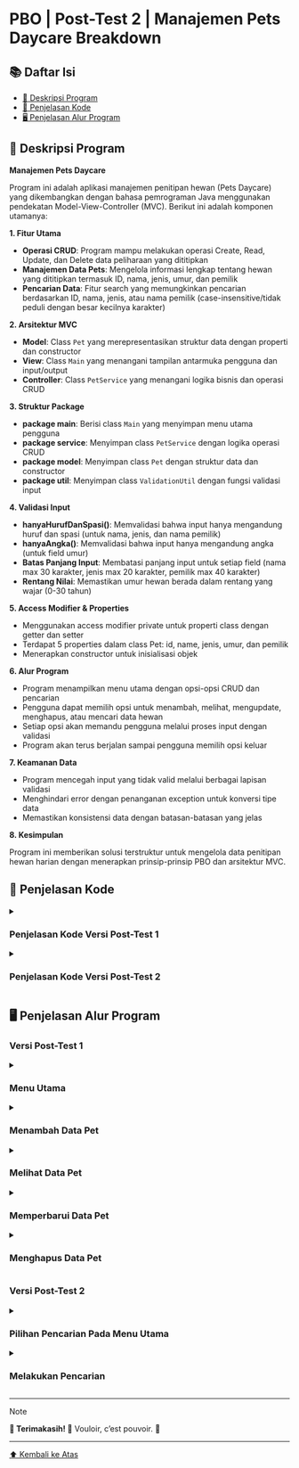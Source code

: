 <a name="top"></a>
    
# PBO | Post-Test 2 | Manajemen Pets Daycare Breakdown

## 📚 Daftar Isi
- [👥 Deskripsi Program](#-deskripsi-program)
- [📖 Penjelasan Kode](#-penjelasan-kode)
- [🖥️ Penjelasan Alur Program](#️-penjelasan-alur-program)

## 👥 Deskripsi Program
**Manajemen Pets Daycare**

Program ini adalah aplikasi manajemen penitipan hewan (Pets Daycare) yang dikembangkan dengan bahasa pemrograman Java menggunakan pendekatan Model-View-Controller (MVC). Berikut ini adalah komponen utamanya:

**1. Fitur Utama**

- **Operasi CRUD**: Program mampu melakukan operasi Create, Read, Update, dan Delete data peliharaan yang dititipkan
- **Manajemen Data Pets**: Mengelola informasi lengkap tentang hewan yang dititipkan termasuk ID, nama, jenis, umur, dan pemilik
- **Pencarian Data**: Fitur search yang memungkinkan pencarian berdasarkan ID, nama, jenis, atau nama pemilik (case-insensitive/tidak peduli dengan besar kecilnya karakter)
  
**2. Arsitektur MVC**

- **Model**: Class `Pet` yang merepresentasikan struktur data dengan properti dan constructor
- **View**: Class `Main` yang menangani tampilan antarmuka pengguna dan input/output
- **Controller**: Class `PetService` yang menangani logika bisnis dan operasi CRUD

**3. Struktur Package**

- **package main**: Berisi class `Main` yang menyimpan menu utama pengguna
- **package service**: Menyimpan class `PetService` dengan logika operasi CRUD
- **package model**: Menyimpan class `Pet` dengan struktur data dan constructor
- **package util**: Menyimpan class `ValidationUtil` dengan fungsi validasi input

**4. Validasi Input**

- **hanyaHurufDanSpasi()**: Memvalidasi bahwa input hanya mengandung huruf dan spasi (untuk nama, jenis, dan nama pemilik)
- **hanyaAngka()**: Memvalidasi bahwa input hanya mengandung angka (untuk field umur)
- **Batas Panjang Input**: Membatasi panjang input untuk setiap field (nama max 30 karakter, jenis max 20 karakter, pemilik max 40 karakter)
- **Rentang Nilai**: Memastikan umur hewan berada dalam rentang yang wajar (0-30 tahun)

**5. Access Modifier & Properties**

- Menggunakan access modifier private untuk properti class dengan getter dan setter
- Terdapat 5 properties dalam class Pet: id, name, jenis, umur, dan pemilik
- Menerapkan constructor untuk inisialisasi objek

**6. Alur Program**

- Program menampilkan menu utama dengan opsi-opsi CRUD dan pencarian
- Pengguna dapat memilih opsi untuk menambah, melihat, mengupdate, menghapus, atau mencari data hewan
- Setiap opsi akan memandu pengguna melalui proses input dengan validasi
- Program akan terus berjalan sampai pengguna memilih opsi keluar

**7. Keamanan Data**

- Program mencegah input yang tidak valid melalui berbagai lapisan validasi
- Menghindari error dengan penanganan exception untuk konversi tipe data
- Memastikan konsistensi data dengan batasan-batasan yang jelas

**8. Kesimpulan**

Program ini memberikan solusi terstruktur untuk mengelola data penitipan hewan harian dengan menerapkan prinsip-prinsip PBO dan arsitektur MVC.

## 📖 Penjelasan Kode

<details>
  <summary><h3>Penjelasan Kode Versi Post-Test 1</h3></summary>
  <a href="https://github.com/ariscandra/PBO-Post-Test-1?tab=readme-ov-file#-penjelasan-kode">Lihat disini</a>
</details>

<details>
  <summary><h3>Penjelasan Kode Versi Post-Test 2</h3></summary>

  **1. Class Main**
```java
package main;

import model.Pet;
import service.PetService;
import util.ValidasiUtil;
import java.util.List;
import java.util.Scanner;

public class Main {
    public static void main(String[] args) {
        PetService petService = new PetService();
        Scanner scanner = new Scanner(System.in);
        int pilihan;

        do {
            System.out.println("""
                       _____     _              _       
                      |  __ \\   | |            (_)      
                      | |__) |__| |_ ___  _ __  _  __ _ 
                      |  ___/ _ \\ __/ _ \\| '_ \\| |/ _` |
                      | |  |  __/ || (_) | |_) | | (_| |
                      |_|   \\___|\\__\\___/| .__/|_|\\__,_|
                                         | |            
                                         |_|            
                    """);

            System.out.println("\n=== Haloooo Admin Aris, Good to see you back! Moga sehat selalu! ===");
            System.out.println("\n+==== Petopia Pets Daycare ====+");
            System.out.println("| [1] Tambah Data Pets         |");
            System.out.println("| [2] Lihat Semua Data Pets    |");
            System.out.println("| [3] Update Data Pets         |");
            System.out.println("| [4] Hapus Data Pets          |");
            System.out.println("| [5] Cari Data Pets           |");
            System.out.println("| [0] Keluar                   |");
            System.out.println("+==============================+");
            System.out.print("Pilih menu (0-5): ");

            pilihan = scanner.nextInt();
            scanner.nextLine();

            switch (pilihan) {
                case 1 -> tambahPet(scanner, petService);
                case 2 -> lihatSemuaPets(petService);
                case 3 -> updatePet(scanner, petService);
                case 4 -> hapusPet(scanner, petService);
                case 5 -> cariPet(scanner, petService);
                case 0 -> System.out.println("Program selesai. See you soon Mimin!");
                default -> System.out.println("Pilihan tidak valid, min! Silakan pilih 0-5.");
            }
        } while (pilihan != 0);

        scanner.close();
    }

    private static void tambahPet(Scanner scanner, PetService petService) {
        System.out.println("\n--- Tambah Data Pet ---");
        
        String name = validasiInput(scanner, "Nama pet: ", "nama", 30);
        String jenis = validasiInput(scanner, "Jenis pet: ", "jenis", 20);
        String umur = validasiUmur(scanner);
        String pemilik = validasiInput(scanner, "Nama Pemilik: ", "pemilik", 40);

        Pet newPet = new Pet(null, name, jenis, umur, pemilik);
        petService.tambahPet(newPet);
        System.out.println(newPet.getNama() + " berhasil ditambahkan dengan ID: " + newPet.getId());
    }

    private static void lihatSemuaPets(PetService petService) {
        System.out.println("\n--- Daftar Pets di Petopia ---");
        List<Pet> pets = petService.getDaftar();
        if (pets.isEmpty()) {
            System.out.println("Belum ada pets yang dititipkan :(\n");
        } else {
            System.out.println("ID | Nama | Jenis | Umur | Pemilik");
            System.out.println("------------------------------------");
            for (Pet pet : pets) {
                System.out.printf("%s | %s | %s | %s Tahun | %s\n",
                        pet.getId(), pet.getNama(), pet.getJenis(), pet.getUmur(), pet.getPemilik());
                System.out.println("------------------------------------");
            }
        }
    }

    private static void updatePet(Scanner scanner, PetService petService) {
        System.out.println("\n--- Update Data Pet ---");
        System.out.print("Masukkan ID pet yang akan diupdate: ");
        String id = scanner.nextLine();

        List<Pet> pets = petService.getDaftar();
        Pet petCocok = null;
        for (Pet pet : pets) {
            if (pet.getId().equals(id)) {
                petCocok = pet;
                break;
            }
        }

        if (petCocok == null) {
            System.out.println("Pet dengan ID " + id + " tidak ada, min!");
            return;
        }

        System.out.println("Data saat ini:");
        System.out.println("Nama: " + petCocok.getNama());
        System.out.println("Jenis: " + petCocok.getJenis());
        System.out.println("Umur: " + petCocok.getUmur());
        System.out.println("Pemilik: " + petCocok.getPemilik());

        System.out.println("\nMasukkan data pet yang baru:");
        String name = validasiInput(scanner, "Nama Baru: ", "nama", 30);
        String jenis = validasiInput(scanner, "Jenis Baru: ", "jenis", 20);
        String umur = validasiUmur(scanner);
        String pemilik = validasiInput(scanner, "Pemilik Baru: ", "pemilik", 40);

        Pet petBaru = new Pet(id, name, jenis, umur, pemilik);
        if (petService.updatePet(id, petBaru)) {
            System.out.println("Data pet berhasil diperbarui!");
        } else {
            System.out.println("Gagal memperbarui data pet!");
        }
    }

    private static void hapusPet(Scanner scanner, PetService petService) {
        System.out.println("\n--- Hapus Data Pet ---");
        System.out.print("Masukkan ID pet yang akan dihapus: ");
        String id = scanner.nextLine();

        if (petService.hapusPet(id)) {
            System.out.println("Pet dengan ID " + id + " berhasil dihapus!");
        } else {
            System.out.println("Pet dengan ID " + id + " tidak ada, min!");
        }
    }

    private static void cariPet(Scanner scanner, PetService petService) {
        System.out.println("\n--- Cari Data Pet ---");
        System.out.print("Masukkan keyword (ID/Nama/Jenis/Umur/Pemilik): ");
        String keyword = scanner.nextLine();

        List<Pet> hasil = petService.cariPet(keyword);
        if (hasil.isEmpty()) {
            System.out.println("Tidak ditemukan pet dengan kata kunci '" + keyword + "'");
        } else {
            System.out.println("Hasil pencarian:");
            System.out.println("ID | Nama | Jenis | Umur | Pemilik");
            System.out.println("------------------------------------");
            for (Pet pet : hasil) {
                System.out.printf("%s | %s | %s | %s Tahun | %s\n",
                        pet.getId(), pet.getNama(), pet.getJenis(), pet.getUmur(), pet.getPemilik());
                System.out.println("------------------------------------");
            }
        }
    }

    private static String validasiInput(Scanner scanner, String prompt, String field, int maxLength) {
        while (true) {
            System.out.print(prompt);
            String input = scanner.nextLine();
            
            if (input.length() > maxLength) {
                System.out.printf("Error: %s tidak boleh lebih dari %d karakter.\n", field, maxLength);
                continue;
            }
            
            if (ValidasiUtil.hanyaHurufDanSpasi(input)) {
                return input;
            } else {
                System.out.printf("Error: %s hanya boleh mengandung huruf dan spasi.\n", field);
            }
        }
    }

    private static String validasiUmur(Scanner scanner) {
        while (true) {
            System.out.print("Umur: ");
            String input = scanner.nextLine();
            
            if (input.length() > 2) {
                System.out.println("Error: Umur tidak boleh lebih dari 2 digit.");
                continue;
            }
            
            if (ValidasiUtil.hanyaAngka(input)) {
                try {
                    int umur = Integer.parseInt(input);
                    if (umur < 0 || umur > 30) {
                        System.out.println("Error: Umur harus antara 0 dan 30 tahun.");
                        continue;
                    }
                    return input;
                } catch (NumberFormatException e) {
                    System.out.println("Error: Format angka tidak valid.");
                }
            } else {
                System.out.println("Error: Umur hanya boleh mengandung angka.");
            }
        }
    }
}
```

<p align="justify">Sebagai titik jalannya program dan menangani antarmuka pengguna. Bagian-bagian penting lainnya:</p>

- Method main(): Menampilkan menu utama dan mengarahkan ke fungsi yang sesuai berdasarkan pilihan user
- Method tambahPet(): Menangani proses penambahan data pet dengan validasi input
- Method lihatSemuaPets(): Menampilkan semua data pets yang tersimpan
- Method updatePet(): Mengupdate data pet berdasarkan ID
- Method hapusPet(): Menghapus data pet berdasarkan ID
- Method cariPet(): Mencari data pet berdasarkan keyword (ID, nama, jenis, atau pemilik)
- Method validasiInput(): Memvalidasi input text (hanya huruf dan spasi)
- Method validasiUmur(): Memvalidasi input umur (hanya angka dan retang 0-30)
  
  **2. Class Pet**
```java
package model;

public class Pet {
    private String id;
    private String nama;
    private String jenis;
    private String umur;
    private String pemilik;

    public Pet(String id, String nama, String jenis, String umur, String pemilik) {
        this.id = id;
        this.nama = nama;
        this.jenis = jenis;
        this.umur = umur;
        this.pemilik = pemilik;
    }

    // Ini getter ama setter
    public String getId() { return id; }
    public void setId(String id) { this.id = id; }
    public String getNama() { return nama; }
    public void setNama(String nama) { this.nama = nama; }
    public String getJenis() { return jenis; }
    public void setJenis(String jenis) { this.jenis = jenis; }
    public String getUmur() { return umur; }
    public void setUmur(String umur) { this.umur = umur; }
    public String getPemilik() { return pemilik; }
    public void setPemilik(String pemilik) { this.pemilik = pemilik; }
}
```

<p align="justify">Sebagai model data untuk representasi objek pet. Bagian penting lainnya mencakup: </p>

- Atribut: id, nama, jenis, umur, pemilik (semua private)
- Constructor: Untuk inisialisasi objek Pet dengan semua atributnya
- Getter dan Setter: Method untuk mengakses dan mengubah nilai atribut (menerapkan encapsulation)

  **3. Class PetService**
```java
package service;

import model.Pet;
import java.util.ArrayList;
import java.util.List;

public class PetService {
    private ArrayList<Pet> pets = new ArrayList<>();
    private int hitungId = 1;

    // tambah
    public void tambahPet(Pet pet) {
        pet.setId(String.valueOf(hitungId++));
        pets.add(pet);
    }

    // daftar
    public List<Pet> getDaftar() {
        return pets;
    }

    // apdet
    public boolean updatePet(String id, Pet newPet) {
        for (Pet pet : pets) {
            if (pet.getId().equals(id)) {
                pet.setNama(newPet.getNama());
                pet.setJenis(newPet.getJenis());
                pet.setUmur(newPet.getUmur());
                pet.setPemilik(newPet.getPemilik());
                return true;
            }
        }
        return false;
    }

    // apus
    public boolean hapusPet(String id) {
        return pets.removeIf(pet -> pet.getId().equals(id));
    }

    // cari
    public List<Pet> cariPet(String keyword) {
        List<Pet> hasil = new ArrayList<>();
        for (Pet pet : pets) {
            if (pet.getId().toLowerCase().contains(keyword.toLowerCase()) ||
            	pet.getNama().toLowerCase().contains(keyword.toLowerCase()) ||
                pet.getJenis().toLowerCase().contains(keyword.toLowerCase()) ||
                pet.getPemilik().toLowerCase().contains(keyword.toLowerCase())) {
                hasil.add(pet);
            }
        }
        return hasil;
    }
}
```

<p align="justify">Menangani logika bisnis dan operasi CRUD. Bagian terpentingnya yaitu:</p>

- ArrayList<Pet> pets: Menyimpan koleksi data pets
- Method tambahPet(): Menambahkan pet baru dengan ID otomatis
- Method getDaftar(): Mengembalikan semua data pets
- Method updatePet(): Memperbarui data pet berdasarkan ID
- Method hapusPet(): Menghapus pet berdasarkan ID
- Method cariPet(): Mencari pet berdasarkan keyword di semua field

  **4. Class ValidasiUtil**
```java
package util;

import java.util.regex.Pattern;
import java.util.regex.Matcher;

public class ValidasiUtil {
    public static boolean hanyaHurufDanSpasi(String input) {
        Pattern pattern = Pattern.compile("^[a-zA-Z\\s]+$");
        Matcher matcher = pattern.matcher(input);
        return matcher.matches();
    }

    public static boolean hanyaAngka(String input) {
        Pattern pattern = Pattern.compile("^[0-9]+$");
        Matcher matcher = pattern.matcher(input);
        return matcher.matches();
    }
}
```

<p align="justify">Menyediakan fungsi untuk validasi input. Bagian pentingnya ialah sebagai berikut:</p>

- Method hanyaHurufDanSpasi(): Memvalidasi input hanya mengandung huruf dan spasi
- Method hanyaAngka(): Memvalidasi input hanya mengandung angka

  **5. Kesimpulan**
  
<p align="justify">Program ini menerapkan konsep MVC dengan jelas dimana:</p>

- Model (Pet) mengatur struktur data
- View (Main) menangani tampilan dan interaksi user
- Controller (PetService) mengatur logika bisnis dan manipulasi data
- Util (ValidasiUtil) menyediakan fungsi bantu untuk validasi
  
</details>

## 🖥️ Penjelasan Alur Program

### Versi Post-Test 1

<details>
<summary><h3>Menu Utama</h3></summary>

<div align="center">
  <img src="https://github.com/user-attachments/assets/160529b6-3faa-4619-a260-b163aa4f6c1e" alt="" width="500px">
</div>

<p align="justify">Gambar di atas merupakan tampilan menu utama program ketika pertama dijalankan.</p>

**1. Jika input tidak valid**
<div align="center">
  <img src="https://github.com/user-attachments/assets/f3498574-ac7e-4051-9a81-2c6808623bb8" alt="" width="500px">
</div>

<p align="justify">Jika pengguna menginput di luar daripada opsi (0-4) di menu utama, maka akan ada dialog teks seperti pada gambar di atas. Menu akan diulang, pengguna diminta untuk menginput lagi.</p>

**2. Jika opsi 0(Keluar) dipilih**
<div align="center">
  <img src="https://github.com/user-attachments/assets/17ec4145-6c43-4fd0-a33c-2ef6d7d46657" alt="" width="500px">
</div>

<p align="justify">Program akan berhenti berjalan jika pengguna menginput opsi untuk keluar (0). Menu akan berhenti berulang, program selesai.</p>

</details>

<details>
<summary><h3>Menambah Data Pet</h3></summary>

**1. Validasi input dan jika berupa selain huruf dan spasi**
<div align="center">
  <img src="https://github.com/user-attachments/assets/b80c4e30-3f77-4224-8042-927d36d062fb" alt="" width="500px">
</div>

<p align="justify">Jika pengguna mengisi field input nama pet, jenis, dan nama pemilik dengan angka. Maka, akan muncul dialog teks di atas. Pengguna diminta mengulang inputnya.</p>

**2. Validasi input dan jika lebih dari jumlah karakter yang ditentukan**
<div align="center">
  <img src="https://github.com/user-attachments/assets/0e9d08cc-c6d7-4a1b-90a5-4ec632b2fc40" alt="" width="500px">
</div>

<p align="justify">Jika pengguna mengisi field input nama pet dengan karakter lebih dari 30, jenis lebih dari 20, dan nama pemilik lebih dari 40 karakter. Maka, akan muncul dialog teks di atas. Pengguna diminta mengulang inputnya hingga validasi sukses.</p>

**3. Validasi input dan jika umur lebih dari 2 digit atau berupa selain angka**
<div align="center">
  <img src="https://github.com/user-attachments/assets/3042bf6c-fc79-41ad-b6d0-3c27d1fee06a" alt="" width="500px">
</div>

<p align="justify">Jika pengguna menginput lebih dari 3 digit angka atau memasukkan huruf pada field input umur. Maka, akan muncul dialog teks seperti pada gambar di atas.</p>

**4. Validasi input dan jika umur di luar rentang 0-30 tahun**
<div align="center">
  <img src="https://github.com/user-attachments/assets/dcd1329d-d8ca-4a34-9b85-ef5ca8b74d51" alt="" width="500px">
</div>

<p align="justify">Jika pengguna memasukkan umur pet di bawah 0 atau lebih dari 30 tahun, maka akan diminta input ulang.</p>

**5. Berhasil menambah data**
<div align="center">
  <img src="https://github.com/user-attachments/assets/4805e553-e2fa-4d30-9019-6c85aad5afa3" alt="" width="500px">
</div>

<p align="justify">Pada gambar di atas merupakan tampilan apabila proses penambahan data pet berhasil.</p>

</details>

<details>
<summary><h3>Melihat Data Pet</h3></summary>

**1. Jika data pet pada ArrayList masih kosong**
<div align="center">
  <img src="https://github.com/user-attachments/assets/bf990e63-b24d-4c18-82a5-d06b7f12f08e" alt="" width="500px">
</div>

<p align="justify">Akan muncul teks seperti pada gambar di atas jika ArrayList masih kosong.</p>

**2. Tampilan daftar pet jika memiliki data**
<div align="center">
  <img src="https://github.com/user-attachments/assets/dee21aad-ba92-4776-8112-85424dfece3e" alt="" width="500px">
</div>

</details>

<details>
<summary><h3>Memperbarui Data Pet</h3></summary>

**1. Validasi ID dan jika gagal**
<div align="center">
  <img src="https://github.com/user-attachments/assets/64e5fc8c-6b99-430b-80b2-d836fca3e4ca" alt="" width="500px">
</div>

<p align="justify">Jika pengguna memasukkan id yang tidak ada atau tidak cocok dengan yang ada pada ArrayList. Maka, akan muncul teks seperti pada gambar.</p>

**2. Tampilan pembaruan data pet jika berhasil**
<div align="center">
  <img src="https://github.com/user-attachments/assets/e7fa40c6-8ef8-467d-a361-3efef7c821ca" alt="" width="500px">
</div>

<p align="justify">Perlu diketahui, bahwa logika dan proses validasi input seperti batas karakter, rentang umur, dll. pada bagian update ini kurang lebih sama dengan yang ada pada proses penambahan data pet. Bedanya, hanya di cara penyimpanannya di ArrayList menggunakan variabel khusus untuk bagian update. Pada gambar di atas merupakan tampilan jika pembaruan data pet berhasil.</p>

</details>

<details>

<summary><h3>Menghapus Data Pet</h3></summary>

**1. Validasi ID dan jika gagal**
<div align="center">
  <img src="https://github.com/user-attachments/assets/ae6042d6-9e36-43b4-aec3-7a0077e32df5" alt="" width="500px">
</div>

<p align="justify">Sama seperti di bagian update, pengguna diminta memasukkan ID pet, dan jika proses validasi gagal. Maka akan diminta input ulang.</p>

**2. Jika data pet berhasil dihapus**
<div align="center">
  <img src="https://github.com/user-attachments/assets/2bfe34c2-344e-42b7-bf99-91809a0ea644" alt="" width="500px">
</div>

<p align="justify">Jika proses validasi berhasil (ID cocok dengan data dalam ArrayList). Maka, data berhasil dihapus.</p>

</details>

### Versi Post-Test 2

<details>
<summary><h3>Pilihan Pencarian Pada Menu Utama</h3></summary>
  
<div align="center">
  <img src="https://github.com/user-attachments/assets/5c00c6ec-5139-45fd-97c1-7bf9080f5abc" alt="" width="500px">
</div>

<p align="justify">Melanjutkan dari Post Test pertama, disini saya menambahkan fitur pencarian data pet sebagai opsi di menu utama.</p>

</details>

<details>
<summary><h3>Melakukan Pencarian</h3></summary>

**1. Jika keyword yang dimasukkan tidak ditemukan**
<div align="center">
  <img src="https://github.com/user-attachments/assets/79030d13-3b2c-4c88-a48c-23f6902309f9" alt="" width="500px">
</div>

<p align="justify">Untuk mencari data pet yang diinginkan, pengguna diminta memasukkan kata kunci yang berupa ID/nama/jenis/umur/pemilik dari pet. Jika setelah proses pencocokan keyword yang dimasukkan tidak terdapat pada daftar pet yang ada, maka pengguna diberikan teks yang memberitahukan bahwa keyword yang diinput tidak ditemukan.</p>

**2. Jika keyword berhasil ditemukan**
<div align="center">
  <img src="https://github.com/user-attachments/assets/285a1513-951f-4c3c-a991-9624a15a205b" alt="" width="500px">
</div>

<p align="justify">Gambar di atas dapat terlihat memanggil data pet yang ditemukan jika keyword yang dimasukkan pengguna cocok dengan daftar pet yang ada.</p>

</details>

---
> [!NOTE]
> **🎉 Terimakasih! 🎉**
> Vouloir, c’est pouvoir. 🙏

---
[⬆️ Kembali ke Atas](#top)
